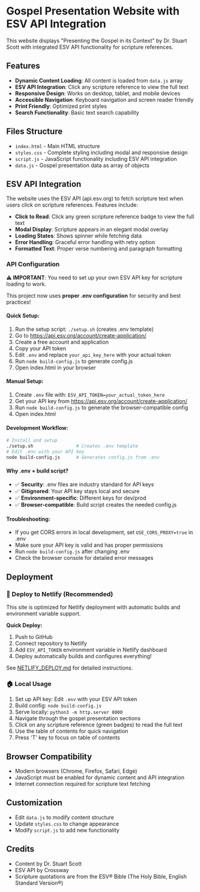 # Gospel Presentation Website with ESV API Integration

This website displays "Presenting the Gospel in its Context" by Dr. Stuart Scott with integrated ESV API functionality for scripture references.

## Features

- **Dynamic Content Loading**: All content is loaded from `data.js` array
- **ESV API Integration**: Click any scripture reference to view the full text
- **Responsive Design**: Works on desktop, tablet, and mobile devices
- **Accessible Navigation**: Keyboard navigation and screen reader friendly
- **Print Friendly**: Optimized print styles
- **Search Functionality**: Basic text search capability

## Files Structure

- `index.html` - Main HTML structure
- `styles.css` - Complete styling including modal and responsive design
- `script.js` - JavaScript functionality including ESV API integration
- `data.js` - Gospel presentation data as array of objects

## ESV API Integration

The website uses the ESV API (api.esv.org) to fetch scripture text when users click on scripture references. Features include:

- **Click to Read**: Click any green scripture reference badge to view the full text
- **Modal Display**: Scripture appears in an elegant modal overlay
- **Loading States**: Shows spinner while fetching data
- **Error Handling**: Graceful error handling with retry option
- **Formatted Text**: Proper verse numbering and paragraph formatting

### API Configuration

**⚠️ IMPORTANT**: You need to set up your own ESV API key for scripture loading to work.

This project now uses **proper .env configuration** for security and best practices!

#### Quick Setup:
1. Run the setup script: `./setup.sh` (creates .env template)
2. Go to https://api.esv.org/account/create-application/
3. Create a free account and application  
4. Copy your API token
5. Edit `.env` and replace `your_api_key_here` with your actual token
6. Run `node build-config.js` to generate config.js
7. Open index.html in your browser

#### Manual Setup:
1. Create `.env` file with: `ESV_API_TOKEN=your_actual_token_here`
2. Get your API key from https://api.esv.org/account/create-application/
3. Run `node build-config.js` to generate the browser-compatible config
4. Open index.html

#### Development Workflow:
```bash
# Install and setup
./setup.sh                # Creates .env template
# Edit .env with your API key
node build-config.js      # Generates config.js from .env
```

#### Why .env + build script?
- ✅ **Security**: .env files are industry standard for API keys
- ✅ **Gitignored**: Your API key stays local and secure  
- ✅ **Environment-specific**: Different keys for dev/prod
- ✅ **Browser-compatible**: Build script creates the needed config.js

#### Troubleshooting:
- If you get CORS errors in local development, set `USE_CORS_PROXY=true` in .env
- Make sure your API key is valid and has proper permissions
- Run `node build-config.js` after changing .env
- Check the browser console for detailed error messages

## Deployment

### 🚀 Deploy to Netlify (Recommended)

This site is optimized for Netlify deployment with automatic builds and environment variable support.

**Quick Deploy:**
1. Push to GitHub
2. Connect repository to Netlify  
3. Add `ESV_API_TOKEN` environment variable in Netlify dashboard
4. Deploy automatically builds and configures everything!

See [NETLIFY_DEPLOY.md](NETLIFY_DEPLOY.md) for detailed instructions.

### 🏠 Local Usage

1. Set up API key: Edit `.env` with your ESV API token
2. Build config: `node build-config.js`
3. Serve locally: `python3 -m http.server 8000`
4. Navigate through the gospel presentation sections
5. Click on any scripture reference (green badges) to read the full text
6. Use the table of contents for quick navigation
7. Press 'T' key to focus on table of contents

## Browser Compatibility

- Modern browsers (Chrome, Firefox, Safari, Edge)
- JavaScript must be enabled for dynamic content and API integration
- Internet connection required for scripture text fetching

## Customization

- Edit `data.js` to modify content structure
- Update `styles.css` to change appearance
- Modify `script.js` to add new functionality

## Credits

- Content by Dr. Stuart Scott
- ESV API by Crossway
- Scripture quotations are from the ESV® Bible (The Holy Bible, English Standard Version®)